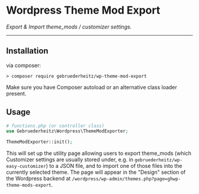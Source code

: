 # Wordpress Theme Mod Export

_Export & Import theme_mods / customizer settings._

---

## Installation

via composer:
```shell
> composer require gebruederheitz/wp-theme-mod-export
```

Make sure you have Composer autoload or an alternative class loader present.

## Usage

```php
# functions.php (or controller class)
use Gebruederheitz\Wordpress\ThemeModExporter;

ThemeModExporter::init();
```

This will set up the utility page allowing users to export theme_mods (which
Customizer settings are usually stored under, e.g. in `gebruederheitz/wp-easy-customizer`)
to a JSON file, and to import one of those files into the currently selected
theme. 
The page will appear in the "Design" section of the Wordpress backend at 
`/wordpress/wp-admin/themes.php?page=ghwp-theme-mods-export`.

